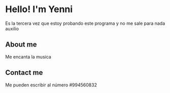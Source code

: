 # Hello! I'm Yenni

Es la tercera vez que estoy probando este programa y no me sale para nada auxilio 

## About me
Me encanta la musica

## Contact me 
Me pueden escribir al número #994560832 

